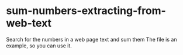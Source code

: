 # sum-numbers-extracting-from-web-text
Search for the numbers in a web page text and sum them
The file is an example, so you can use it.
